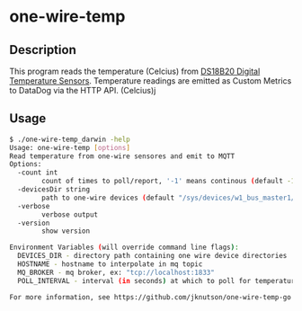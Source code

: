 # one-wire-temp

## Description

This program reads the temperature (Celcius) from [DS18B20 Digital Temperature Sensors](https://github.com/openenergymonitor/learn/blob/master/view/electricity-monitoring/temperature/DS18B20-temperature-sensing.md).
Temperature readings are emitted as Custom Metrics to DataDog via the HTTP API. (Celcius)j

## Usage

```sh
$ ./one-wire-temp_darwin -help
Usage: one-wire-temp [options]
Read temperature from one-wire sensores and emit to MQTT
Options:
  -count int
        count of times to poll/report, '-1' means continous (default -1)
  -devicesDir string
        path to one-wire devices (default "/sys/devices/w1_bus_master1/")
  -verbose
        verbose output
  -version
        show version

Environment Variables (will override command line flags):
  DEVICES_DIR - directory path containing one wire device directories
  HOSTNAME - hostname to interpolate in mq topic
  MQ_BROKER - mq broker, ex: "tcp://localhost:1833"
  POLL_INTERVAL - interval (in seconds) at which to poll for temperature

For more information, see https://github.com/jknutson/one-wire-temp-go
```
